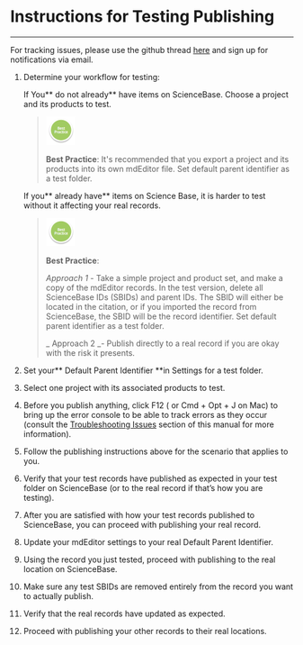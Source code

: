 # **Instructions for Testing Publishing**

---

For tracking issues, please use the github thread [here](https://github.com/adiwg/mdEditor/issues/128) and sign up for notifications via email.

1. Determine your workflow for testing:

   If You** do not already** have items on ScienceBase. Choose a project and its products to test.

   > ![](/assets/BestPracticeSmall.png)
   >
   > **Best Practice**: It's recommended that you export a project and its products into its own mdEditor file. Set default parent identifier as a test folder.

   If you** already have** items on Science Base, it is harder to test without it affecting your real records.

   > ![](/assets/BestPracticeSmall.png)
   >
   > **Best Practice**:
   >
   > _Approach 1_ - Take a simple project and product set, and make a copy of the mdEditor records. In the test version, delete all ScienceBase IDs \(SBIDs\) and parent IDs. The SBID will either be located in the citation, or if you imported the record from ScienceBase, the SBID will be the record identifier. Set default parent identifier as a test folder.
   >
   > _ Approach 2 _- Publish directly to a real record if you are okay with the risk it presents.

2. Set your** Default Parent Identifier **in Settings for a test folder.

3. Select one project with its associated products to test.

4. Before you publish anything, click F12 \( or Cmd + Opt + J on Mac\) to bring up the error console to be able to track errors as they occur \(consult the [Troubleshooting Issues](/publish/troubleshooting-issues.md) section of this manual for more information\).

5. Follow the publishing instructions above for the scenario that applies to you.

6. Verify that your test records have published as expected in your test folder on ScienceBase \(or to the real record if that’s how you are testing\).

7. After you are satisfied with how your test records published to ScienceBase, you can proceed with publishing your real record.

8. Update your mdEditor settings to your real Default Parent Identifier.

9. Using the record you just tested, proceed with publishing to the real location on ScienceBase.

10. Make sure any test SBIDs are removed entirely from the record you want to actually publish.

11. Verify that the real records have updated as expected.

12. Proceed with publishing your other records to their real locations.



